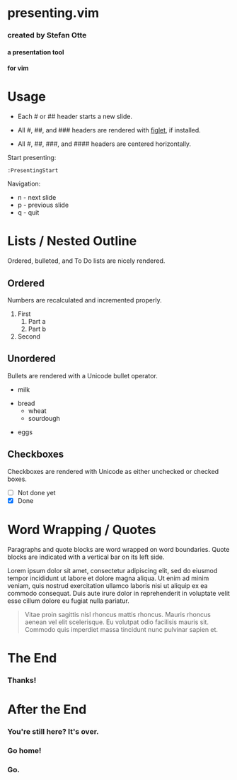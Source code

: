 # presenting.vim
### created by Stefan Otte


#### a presentation tool
#### for vim

# Usage

- Each # or ## header starts a new slide.
- All #, ##, and ### headers are rendered with [figlet][1], if installed.
- All #, ##, ###, and #### headers are centered horizontally.

  [1]: http://www.figlet.org/

Start presenting:

```vim
:PresentingStart
```

Navigation:

 * n - next slide
 * p - previous slide
 * q - quit

# Lists / Nested Outline

Ordered, bulleted, and To Do lists are nicely rendered.
## Ordered

Numbers are recalculated and incremented properly.

1. First
   1. Part a
   1. Part b
1. Second

## Unordered

Bullets are rendered with a Unicode bullet operator.

- milk
* bread
   * wheat
   - sourdough
- eggs

## Checkboxes

Checkboxes are rendered with Unicode as either unchecked or checked boxes.

- [ ] Not done yet
- [x] Done

# Word Wrapping / Quotes

Paragraphs and quote blocks are word wrapped on word boundaries. Quote blocks are indicated with a vertical bar on its left side.

Lorem ipsum dolor sit amet, consectetur adipiscing elit, sed do eiusmod tempor incididunt ut labore et dolore magna aliqua. Ut enim ad minim veniam, quis nostrud exercitation ullamco laboris nisi ut aliquip ex ea commodo consequat. Duis aute irure dolor in reprehenderit in voluptate velit esse cillum dolore eu fugiat nulla pariatur.

> Vitae proin sagittis nisl rhoncus mattis rhoncus. Mauris rhoncus aenean vel elit scelerisque. Eu volutpat odio facilisis mauris sit. Commodo quis imperdiet massa tincidunt nunc pulvinar sapien et.

# The End


### Thanks!

# After the End


### You're still here? It's over.
### Go home!
### Go.

